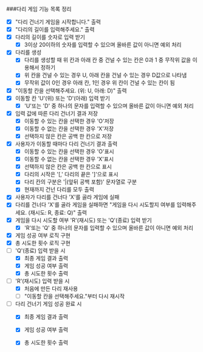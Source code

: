 
###다리 게임 기능 목록 정리
- [X] "다리 건너기 게임을 시작합니다." 출력
- [X] "다리의 길이를 입력해주세요." 출력
- [X] 다리의 길이를 숫자로 입력 받기
    - [X] 3이상 20이하의 숫자를 입력할 수 있으며 올바른 값이 아니면 예외 처리
- [X] 다리를 생성
    - [X] 다리를 생성할 때 위 칸과 아래 칸 중 건널 수 있는 칸은 0과 1 중 무작위 값을 이용해서 정하기
    - [X] 위 칸을 건널 수 있는 경우 U, 아래 칸을 건널 수 있는 경우 D값으로 나타냄
    - [X] 무작위 값이 0인 경우 아래 칸, 1인 경우 위 칸이 건널 수 있는 칸이 됨
- [X] "이동할 칸을 선택해주세요. (위: U, 아래: D)" 출력
- [X] 이동할 칸 'U'(위) 또는 'D'(아래) 입력 받기 
    - [X] 'U'또는 'D' 중 하나의 문자를 입력할 수 있으며 올바른 값이 아니면 예외 처리
- [X] 입력 값에 따른 다리 건너기 결과 저장
    - [X] 이동할 수 있는 칸을 선택한 경우 'O'저장
    - [X] 이동할 수 없는 칸을 선택한 경우 'X'저장
    - [X] 선택하지 않은 칸은 공백 한 칸으로 저장
- [X] 사용자가 이동할 때마다 다리 건너기 결과 출력
    - [X] 이동할 수 있는 칸을 선택한 경우 'O'표시
    - [X] 이동할 수 없는 칸을 선택한 경우 'X'표시
    - [X] 선택하지 않은 칸은 공백 한 칸으로 표시
    - [X] 다리의 시작은 '[,' 다리의 끝은 ']'으로 표시
    - [X] 다리 칸의 구분은 '|(앞뒤 공백 포함)' 문자열로 구분
    - [X] 현재까지 건넌 다리를 모두 출력
- [X] 사용자가 다리를 건너다 'X'를 골라 게임에 실패
- [X] 다리를 건너다 'X'를 골라 게임을 실패하면 "게임을 다시 시도할지 여부를 입력해주세요. (재시도: R, 종료: Q)" 출력
- [X] 게임을 다시 시도할 여부 'R'(재시도) 또는 'Q'(종료) 입력 받기
    - [X] 'R'또는 'Q' 중 하나의 문자를 입력할 수 있으며 올바른 값이 아니면 예외 처리
- [X] 게임 성공 여부 로직 구현
- [X] 총 시도한 횟수 로직 구현
- [ ] 'Q'(종료) 입력 받을 시
    - [X] 최종 게임 결과 출력
    - [X] 게임 성공 여부 출력
    - [X] 총 시도한 횟수 출력
- [ ] 'R'(재시도) 입력 받을 시
    - [X] 처음에 만든 다리 재사용
    - [ ] "이동할 칸을 선택해주세요."부터 다시 재시작
- [ ] 다리 건너기 게임 성공 완료 시
    - [X] 최종 게임 결과 출력
    - [X] 게임 성공 여부 출력
    - [X] 총 시도한 횟수 출력
    